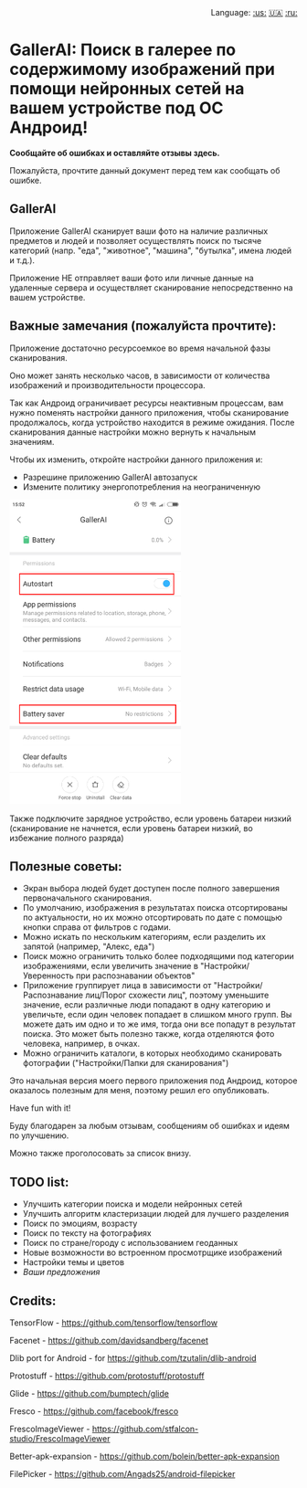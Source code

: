 <div align="right">Language:
<a title="Английский" href="./README.md">:us:</a>
<a title="Українська" href="./README-ua.md">🇺🇦</a>
<a title="Русский" href="./README-ru.md">:ru:</a>
</div>


# GallerAI: Поиск в галерее по содержимому изображений при помощи нейронных сетей на вашем устройстве под ОС Андроид!

**Сообщайте об ошибках и оставляйте отзывы здесь.**

Пожалуйста, прочтите данный документ перед тем как сообщать об ошибке.

## GallerAI
Приложение GallerAI сканирует ваши фото на наличие различных предметов и людей и позволяет осуществлять поиск по тысяче категорий (напр. "еда", "животное", "машина", "бутылка", имена людей и т.д.). 

Приложение НЕ отправляет ваши фото или личные данные на удаленные сервера и осуществляет сканирование непосредственно на вашем устройстве.

## Важные замечания (пожалуйста прочтите):
Приложение достаточно ресурсоемкое во время начальной фазы сканирования.

Оно может занять несколько часов, в зависимости от количества изображений и производительности процессора.

Так как Андроид ограничивает ресурсы неактивным процессам, вам нужно поменять настройки данного приложения, чтобы сканирование продолжалось, когда устройство находится в режиме ожидания.
После сканирования данные настройки можно вернуть к начальным значениям.

Чтобы их изменить, откройте настройки данного приложения и: 

- Разрешине приложению GallerAI автозапуск
- Измените политику энергопотребления на неограниченную

<img src="https://github.com/agrechanov/GallerAI/blob/master/images/settings.png" width="300">

Также подключите зарядное устройство, если уровень батареи низкий (сканирование не начнется, если уровень батареи низкий, во избежание полного разряда)

## Полезные советы:
- Экран выбора людей будет доступен после полного завершения первоначального сканирования.
- По умолчанию, изображения в результатах поиска отсортированы по актуальности, но их можно отсортировать по дате с помощью кнопки справа от фильтров с годами. 
- Можно искать по нескольким категориям, если разделить их запятой (например, "Алекс, еда")
- Поиск можно ограничить только более подходящими под категории изображениями, если увеличить значение в "Настройки/Уверенность при распознавании объектов"
- Приложение группирует лица в зависимости от "Настройки/Распознавание лиц/Порог схожести лиц", поэтому уменьшите значение, если различные люди попадают в одну категорию
  и увеличьте, если один человек попадает в слишком много групп.
  Вы можете дать им одно и то же имя, тогда они все попадут в результат поиска. Это может быть полезно также, когда отделяются фото человека, например, в очках.
- Можно ограничить каталоги, в которых необходимо сканировать фотографии ("Настройки/Папки для сканирования")

Это начальная версия моего первого приложения под Андроид, которое оказалось полезным для меня, поэтому решил его опубликовать. 

Have fun with it!

Буду благодарен за любым отзывам, сообщениям об ошибках и идеям по улучшению.

Можно также проголосовать за список внизу.

## TODO list:
- Улучшить категории поиска и модели нейронных сетей
- Улучшить алгоритм кластеризации людей для лучшего разделения
- Поиск по эмоциям, возрасту
- Поиск по тексту на фотографиях
- Поиск по стране/городу с использованием геоданных
- Новые возможности во встроенном просмотрщике изображений
- Настройки темы и цветов
- *Ваши предложения*

## Credits:
TensorFlow - https://github.com/tensorflow/tensorflow

Facenet - https://github.com/davidsandberg/facenet

Dlib port for Android - for https://github.com/tzutalin/dlib-android

Protostuff - https://github.com/protostuff/protostuff

Glide - https://github.com/bumptech/glide

Fresco - https://github.com/facebook/fresco

FrescoImageViewer - https://github.com/stfalcon-studio/FrescoImageViewer

Better-apk-expansion - https://github.com/bolein/better-apk-expansion

FilePicker - https://github.com/Angads25/android-filepicker
